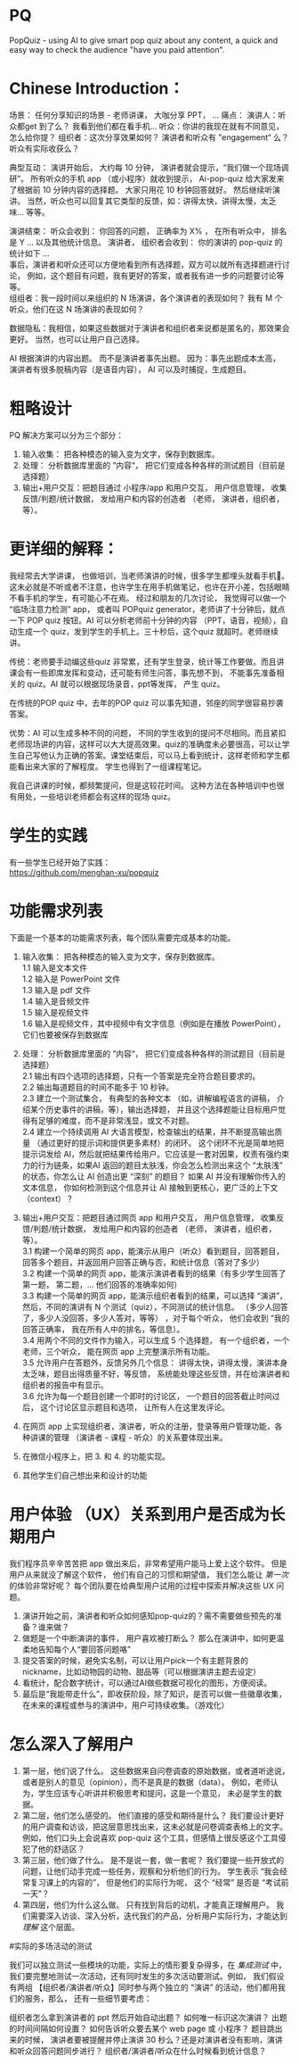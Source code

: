 # PQ
PopQuiz - using AI to give smart pop quiz about any content,  a quick and easy way to check the audience  "have you paid attention". 

# Chinese Introduction：

场景： 任何分享知识的场景 -  老师讲课， 大咖分享 PPT， ... 
痛点： 演讲人：听众都get 到了么？ 我看到他们都在看手机... 
听众：你讲的我现在就有不同意见，怎么给你提？ 
组织者：这次分享效果如何？  演讲者和听众有 ”engagement“ 么？ 听众有实际收获么？

典型互动： 演讲开始后， 大约每 10 分钟， 演讲者就会提示，“我们做一个现场调研”。 所有听众的手机 app （或小程序）就收到提示， Ai-pop-quiz 给大家发来了根据前 10 分钟内容的选择题。  大家只用花 10 秒钟回答就好。  然后继续听演讲。
当然，听众也可以回复其它类型的反馈，如：讲得太快，讲得太慢，太乏味... 等等。 

演讲结束：
听众会收到： 你回答的问题， 正确率为 X% ， 在所有听众中， 排名是 Y ... 以及其他统计信息。 
演讲者， 组织者会收到： 你的演讲的 pop-quiz 的统计如下 ...  
事后，演讲者和听众还可以方便地看到所有选择题，双方可以就所有选择题进行讨论， 例如，这个题目有问题，我有更好的答案，或者我有进一步的问题要讨论等等。  
组组者：我一段时间以来组织的 N 场演讲，各个演讲者的表现如何？ 我有 M 个听众，他们在这 N 场演讲的表现如何？ 

数据隐私：我相信，如果这些数据对于演讲者和组织者来说都是匿名的，那效果会更好。 当然，也可以让用户自己选择。 


AI 根据演讲的内容出题。 而不是演讲者事先出题。  因为：事先出题成本太高，  演讲者有很多脱稿内容（是语音内容）， AI 可以及时捕捉，生成题目。

# 粗略设计
PQ 解决方案可以分为三个部分： 
1. 输入收集： 把各种模态的输入变为文字，保存到数据库。 
2. 处理： 分析数据库里面的 ”内容“， 把它们变成各种各样的测试题目（目前是 选择题）
3. 输出+用户交互：把题目通过 小程序/app 和用户交互， 用户信息管理， 收集反馈/判题/统计数据， 发给用户和内容的创造者 （老师， 演讲者，组织者，等）。


# 更详细的解释：
我经常去大学讲课， 也做培训，当老师演讲的时候，很多学生都埋头就看手机📱。 这未必就是不听或者不注意，也许学生在用手机做笔记，也许在开小差，包括眼睛不看手机的学生，有可能心不在焉。 经过和朋友的几次讨论， 我觉得可以做一个 “临场注意力检测” app， 或者叫 POPquiz generator，老师讲了十分钟后，就点一下 POP quiz 按钮。AI 可以分析老师前十分钟的内容 （PPT，语音，视频），自动生成一个 quiz，发到学生的手机上。三十秒后，这个quiz 就超时。老师继续讲。

传统：老师要手动编这些quiz 非常累，还有学生登录，统计等工作要做。而且讲课会有一些即席发挥和变动，还可能有师生问答，事先想不到， 不能事先准备相关的 quiz。AI 就可以根据现场录音，ppt等发挥， 产生 quiz。

在传统的POP quiz 中，去年的POP quiz 可以事先知道，邻座的同学很容易抄袭答案。

优势：AI 可以生成多种不同的问题， 不同的学生收到的提问不尽相同。而且紧扣老师现场讲的内容，这样可以大大提高效果。quiz的准确度未必要很高，可以让学生自己写他认为正确的答案。课堂结束后，可以马上看到统计，这样老师和学生都能看出来大家的了解程度。 学生也得到了一组课程笔记。

我自己讲课的时候，都频繁提问，但是这较花时间。 这种方法在各种培训中也很有用处，一些培训老师都会有这样的现场 quiz。 

# 学生的实践  
有一些学生已经开始了实践：  
https://github.com/menghan-xu/popquiz  

# 功能需求列表
下面是一个基本的功能需求列表，每个团队需要完成基本的功能。

1. 输入收集： 把各种模态的输入变为文字，保存到数据库。  
1.1 输入是文本文件  
1.2 输入是 PowerPoint 文件   
1.3 输入是 pdf 文件  
1.4 输入是音频文件  
1.5 输入是视频文件  
1.6 输入是视频文件，其中视频中有文字信息（例如是在播放 PowerPoint），它们也要被保存到数据库  
   
2. 处理： 分析数据库里面的 ”内容“， 把它们变成各种各样的测试题目（目前是 选择题）    
2.1 输出有四个选项的选择题，只有一个答案是完全符合题目要求的。  
2.2 输出每道题目的时间不能多于 10 秒钟。  
2.3 建立一个测试集合， 有典型的各种文本 （如，讲解编程语言的讲稿， 介绍某个历史事件的讲稿，等），输出选择题， 并且这个选择题能让目标用户觉得有足够的难度，而不是非常浅显，或文不对题。  
2.4 建立一个持续调用 AI 大语言模型，检查输出的结果，并不断提高输出质量 （通过更好的提示词和提供更多素材）的闭环。
   这个闭环不光是简单地把提示词发给 AI，然后就把结果传给用户。它应该是一套对因果，权责有强约束力的行为链条，如果AI 返回的题目太肤浅，你会怎么检测出来这个 “太肤浅” 的状态，你怎么让 AI 创造出更 “深刻” 的题目？ 如果 AI 并没有理解你传入的文本信息， 你如何检测到这个信息并让 AI 接触到更核心，更广泛的上下文（context）？

4. 输出+用户交互：把题目通过网页 app 和用户交互， 用户信息管理， 收集反馈/判题/统计数据， 发给用户和内容的创造者 （老师， 演讲者，组织者，等）。     
3.1 构建一个简单的网页 app，能演示从用户（听众）看到题目，回答题目，回答多个题目，并返回用户回答正确与否，和统计信息（答对了多少）     
3.2 构建一个简单的网页 app，能演示演讲者看到的结果（有多少学生回答了第一题， 第二题，... 他们回答的准确率如何）     
3.3 构建一个简单的网页 app，能演示组织者看到的结果，可以选择 “演讲”，然后，不同的演讲有 N 个测试（quiz），不同测试的统计信息。 （多少人回答了，多少人没回答，多少人答对，等等） ，对于每个听众， 他们会收到 “我的回答正确率， 我在所有人中的排名，等信息）。     
3.4 用两个不同的文件作为输入，可以生成 5 个选择题， 有一个组织者，一个老师，三个听众， 能在网页 app 上完整演示所有功能。   
3.5 允许用户在答题外，反馈另外几个信息： 讲得太快，讲得太慢，演讲本身太乏味，题目出得质量不好，等反馈， 系统能处理这些反馈，并在给演讲者和组织者的报告中有显示。   
3.6 允许为每一个题目创建一个即时的讨论区， 一个题目的回答截止时间过后， 这个讨论区显示题目和选项， 让所有人在这里发评论。   

5. 在网页 app 上实现组织者，演讲者，听众的注册，登录等用户管理功能，各种讲课的管理 （演讲者 - 课程 - 听众）的关系要体现出来。

6. 在微信小程序上，把 3. 和 4. 的功能实现。

7. 其他学生们自己想出来和设计的功能

# 用户体验 （UX）关系到用户是否成为长期用户
我们程序员辛辛苦苦把 app 做出来后，非常希望用户能马上爱上这个软件。  但是用户从来就没了解这个软件， 他们有自己的习惯和期望值， 我们怎么能让 *第一次* 的体验非常好呢？ 每个团队要在给典型用户试用的过程中探索并解决这些 UX 问题。 

1. 演讲开始之前，演讲者和听众如何感知pop-quiz的？需不需要做些预先的准备？谁来做？ 
2. 做题是一个中断演讲的事件， 用户喜欢被打断么？ 那么在演讲中，如何更温柔地告知每个人“要回答问题咯”
3. 提交答案的时候，避免实名制，可以让用户pick一个有主题背景的nickname，比如动物园的动物、甜品等（可以根据演讲主题去设定）
4. 看统计，配合数字统计，可以通过AI做些数据可视化的图形，方便阅读。
5. 最后是“我能带走什么”，即收获阶段，除了知识，是否可以做一些徽章收集，在未来的课程或参与的演讲中，用户可持续收集。（游戏化）

# 怎么深入了解用户

1. 第一层，他们说了什么。 这些数据来自问卷调查的原始数据，或者道听途说，或者是别人的意见（opinion），而不是真是的数据（data）。 例如，老师认为，学生应该专心听讲并积极思考和提问，这是一个意见， 未必是学生的数据。  
2. 第二层，他们怎么感受的。 他们直接的感受和期待是什么？ 我们要设计更好的用户调查和访谈，把这层意思找出来，这未必就是问卷调查表格上的文字。  例如，他们口头上会说喜欢 pop-quiz 这个工具，但感情上很反感这个工具侵犯了他的舒适区？  
3. 第三层，他们做了什么。 是不是说一套，做一套呢？ 我们要提一些开放式的问题，让他们动手完成一些任务，观察和分析他们的行为。 学生表示 “我会经常复习课上的内容的”，  但是他们的实际行为呢， 这个 “经常” 是否是 “考试前一天”？  
4. 第四层，他们为什么这么做。 只有找到背后的动机，才能真正理解用户。 我们需要深入访谈、深入分析，迭代我们的产品，分析用户实际行为，才能达到 *理解* 这个层面。

#实际的多场活动的测试  

我们可以独立测试一些模块的功能，实际上的情形要复杂得多，在 *集成测试* 中，我们要完整地测试一次活动，还有同时发生的多次活动要测试。例如， 我们假设有两组 【组织者/演讲者/听众】同时参与两个独立的 “演讲” 的活动，他们都用我们的服务，那么， 还有一些细节要考虑：

组织者怎么拿到演讲者的 ppt 然后开始自动出题？ 如何唯一标识这次演讲？
出题的时间间隔如何设置？
如何告诉听众要去某个 web page 或 小程序？
题目跳出来的时候， 演讲者要被提醒并停止演讲 30 秒么？还是对演讲者没有影响，演讲和听众回答问题同步进行？
组织者/演讲者/听众在什么时候看到统计信息？
   
